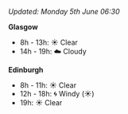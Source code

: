 *Updated: Monday 5th June 06:30*

**Glasgow**

* 8h - 13h: :sunny: Clear
* 14h - 19h: :cloud: Cloudy

**Edinburgh**

* 8h - 11h: :sunny: Clear
* 12h - 18h: :cyclone: Windy (:sunny:)
* 19h: :sunny: Clear
